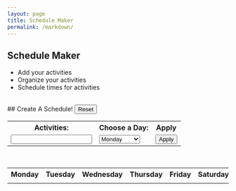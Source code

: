 ```yaml
---
layout: page
title: Schedule Maker
permalink: /markdown/
---
```

## Schedule Maker
  - Add your activities
  - Organize your activities
  - Schedule times for activities
<br>
## Create A Schedule!


<table width="500px">
  <tr>
    <th><label for="input">Activities:</label></th>
    <th><label for="week">Choose a Day:</label></th>
    <button onclick="Reset()">Reset</button>
    <th>Apply</th>
  </tr>
  <tr>
    <td><input id="input"></td>
    <td>
      <select name="week" id="week">
        <option>Monday</option>
        <option>Tuesday</option>
        <option>Wednesday</option>
        <option>Thursday</option>
        <option>Friday</option>
        <option>Saturday</option>
        <option>Sunday</option>
      </select>
    </td>
    <td><button onclick="Add()">Apply</button></td>
  </tr>
</table>
<br>

<table>
  <tr>
    <th>Monday</th>
    <th>Tuesday</th>
    <th>Wednesday</th>
    <th>Thursday</th>
    <th>Friday</th>
    <th>Saturday</th>
    <th>Sunday</th>
  </tr>
    <tr>
    <td><div id="monday"></div></td>
    <td><div id="tuesday"></div></td>
    <td><div id="wednesday"></div></td>
    <td><div id="thursday"></div></td>
    <td><div id="friday"></div></td>
    <td><div id="saturday"></div></td>
    <td><div id="sunday"></div></td>
  </tr>
</table>
<br>

<script>
  function Add(){
    var input = document.getElementById("input").value;
    var week = document.getElementById("week").value;
    var day = document.getElementById(week.toLowerCase());
    day.innerHTML = day.innerHTML + "<br>" + input;
    
fetch()
  .then((response) => response.json())
  .then((data) => console.log(data));
  
}


</script>

